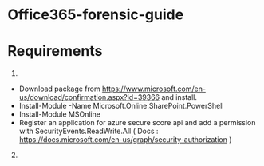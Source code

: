 # Office365-forensic-guide


# Requirements

1. 
  - Download package from https://www.microsoft.com/en-us/download/confirmation.aspx?id=39366 and install. 
  - Install-Module -Name Microsoft.Online.SharePoint.PowerShell
  - Install-Module MSOnline
  - Register an application for azure secure score api and add a permission with SecurityEvents.ReadWrite.All ( Docs : https://docs.microsoft.com/en-us/graph/security-authorization )

2. 
  
